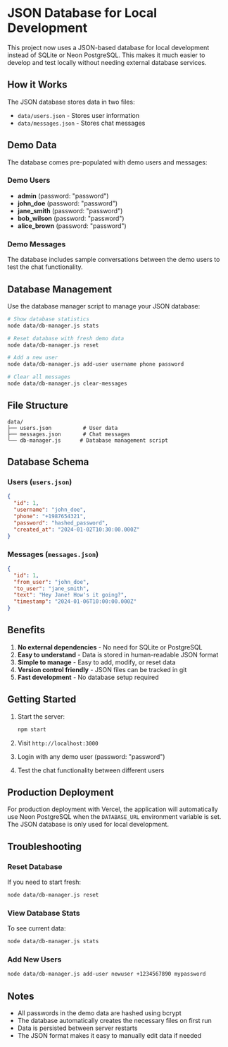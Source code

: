 # JSON Database for Local Development

This project now uses a JSON-based database for local development instead of SQLite or Neon PostgreSQL. This makes it much easier to develop and test locally without needing external database services.

## How it Works

The JSON database stores data in two files:
- `data/users.json` - Stores user information
- `data/messages.json` - Stores chat messages

## Demo Data

The database comes pre-populated with demo users and messages:

### Demo Users
- **admin** (password: "password")
- **john_doe** (password: "password")
- **jane_smith** (password: "password")
- **bob_wilson** (password: "password")
- **alice_brown** (password: "password")

### Demo Messages
The database includes sample conversations between the demo users to test the chat functionality.

## Database Management

Use the database manager script to manage your JSON database:

```bash
# Show database statistics
node data/db-manager.js stats

# Reset database with fresh demo data
node data/db-manager.js reset

# Add a new user
node data/db-manager.js add-user username phone password

# Clear all messages
node data/db-manager.js clear-messages
```

## File Structure

```
data/
├── users.json          # User data
├── messages.json       # Chat messages
└── db-manager.js      # Database management script
```

## Database Schema

### Users (`users.json`)
```json
{
  "id": 1,
  "username": "john_doe",
  "phone": "+1987654321",
  "password": "hashed_password",
  "created_at": "2024-01-02T10:30:00.000Z"
}
```

### Messages (`messages.json`)
```json
{
  "id": 1,
  "from_user": "john_doe",
  "to_user": "jane_smith",
  "text": "Hey Jane! How's it going?",
  "timestamp": "2024-01-06T10:00:00.000Z"
}
```

## Benefits

1. **No external dependencies** - No need for SQLite or PostgreSQL
2. **Easy to understand** - Data is stored in human-readable JSON format
3. **Simple to manage** - Easy to add, modify, or reset data
4. **Version control friendly** - JSON files can be tracked in git
5. **Fast development** - No database setup required

## Getting Started

1. Start the server:
   ```bash
   npm start
   ```

2. Visit `http://localhost:3000`

3. Login with any demo user (password: "password")

4. Test the chat functionality between different users

## Production Deployment

For production deployment with Vercel, the application will automatically use Neon PostgreSQL when the `DATABASE_URL` environment variable is set. The JSON database is only used for local development.

## Troubleshooting

### Reset Database
If you need to start fresh:
```bash
node data/db-manager.js reset
```

### View Database Stats
To see current data:
```bash
node data/db-manager.js stats
```

### Add New Users
```bash
node data/db-manager.js add-user newuser +1234567890 mypassword
```

## Notes

- All passwords in the demo data are hashed using bcrypt
- The database automatically creates the necessary files on first run
- Data is persisted between server restarts
- The JSON format makes it easy to manually edit data if needed 